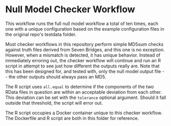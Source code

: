 # Null Model Checker Workflow

This workflow runs the full null model workflow a total of ten times, each one with a unique configuration based on the example configuration files in the original repo's testdata folder.

Most checker workflows in this repository perform simple MD5sum checks against truth files derived from Seven Bridges, and this one is no exception. However, when a mismatch is detected, it has unique behavior. Instead of immediately erroring out, the checker workflow will continue and run an R script in attempt to see just how different the outputs really are. Note that this has been designed for, and tested with, only the null model output file -- the other outputs should always pass an MD5.

The R script uses `all.equal` to determine if the components of the two RData files in question are within an acceptable deviation from each other. This deviation can be set with the `tolerance` optional argument. Should it fall outside that threshold, the script will error out.

The R script occupies a Docker container unique to this checker workflow. The Dockerfile and R script are both in this folder for reference.